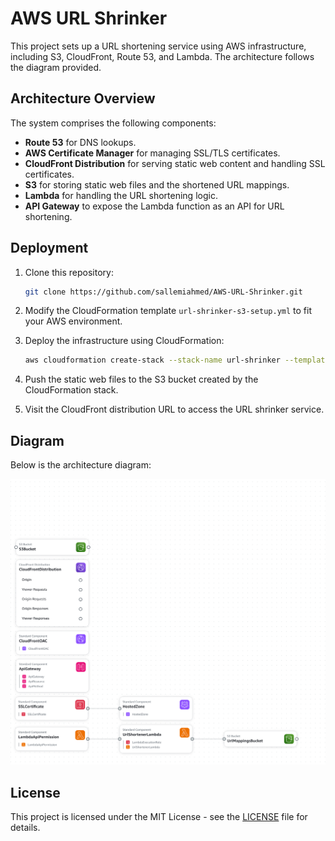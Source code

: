 
# AWS URL Shrinker

This project sets up a URL shortening service using AWS infrastructure, including S3, CloudFront, Route 53, and Lambda. The architecture follows the diagram provided.

## Architecture Overview

The system comprises the following components:
- **Route 53** for DNS lookups.
- **AWS Certificate Manager** for managing SSL/TLS certificates.
- **CloudFront Distribution** for serving static web content and handling SSL certificates.
- **S3** for storing static web files and the shortened URL mappings.
- **Lambda** for handling the URL shortening logic.
- **API Gateway** to expose the Lambda function as an API for URL shortening.

## Deployment

1. Clone this repository:
   ```bash
   git clone https://github.com/sallemiahmed/AWS-URL-Shrinker.git
   ```

2. Modify the CloudFormation template `url-shrinker-s3-setup.yml` to fit your AWS environment.

3. Deploy the infrastructure using CloudFormation:
   ```bash
   aws cloudformation create-stack --stack-name url-shrinker --template-body file://url-shrinker-s3-setup.yml --parameters ParameterKey=DomainName,ParameterValue=yourdomain.com ParameterKey=HostedZoneName,ParameterValue=yourdomain.com --capabilities CAPABILITY_NAMED_IAM
   ```

4. Push the static web files to the S3 bucket created by the CloudFormation stack.

5. Visit the CloudFront distribution URL to access the URL shrinker service.

## Diagram

Below is the architecture diagram:

![Architecture Diagram](./diagram.png)

## License

This project is licensed under the MIT License - see the [LICENSE](LICENSE) file for details.
    
